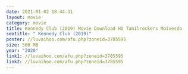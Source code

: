 ```yaml
---
date: 2021-01-02 18:44:31
layout: movie
category: movie
title: Kennedy Club (2019) Movie Download HD Tamilrockers Moivesda
seotitle: " Kennedy Club (2019)"
poster: //luvaihoo.com/afu.php?zoneid=3785595
size: 500 MB
year: "2020"
link1: //luvaihoo.com/afu.php?zoneid=3785595
link2: //luvaihoo.com/afu.php?zoneid=3785595
---
```

